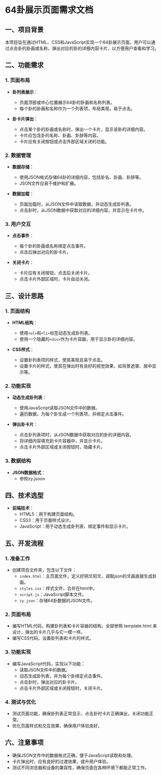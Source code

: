 
# 64卦展示页面需求文档

## 一、项目背景
本项目旨在通过HTML、CSS和JavaScript实现一个64卦展示页面。用户可以通过点击卦的卦画或名称，弹出对应的卦的详细内容卡片，以方便用户查看和学习。

## 二、功能需求

### 1. 页面布局
- **卦列表展示**：
  - 页面顶部或中心位置展示64卦的卦画和名称列表。
  - 每个卦的卦画和名称作为一个列表项，布局美观，易于点击。

- **卦卡片弹出**：
  - 点击某个卦的卦画或名称时，弹出一个卡片，显示该卦的详细内容。
  - 卡片应包含卦的名称、卦画、卦辞等内容。
  - 卡片应有关闭按钮或点击外部区域关闭的功能。

### 2. 数据管理
- **数据存储**：
  - 使用JSON格式存储64卦的详细内容，包括卦名、卦画、卦辞等。
  - JSON文件应易于维护和扩展。

- **数据加载**：
  - 页面加载时，从JSON文件中读取数据，并动态生成卦列表。
  - 点击卦时，从JSON数据中获取对应的详细内容，并显示在卡片中。

### 3. 用户交互
- **点击事件**：
  - 每个卦的卦画或名称绑定点击事件。
  - 点击后弹出对应的卦卡片。

- **关闭卡片**：
  - 卡片应有关闭按钮，点击后关闭卡片。
  - 点击卡片外部区域时，卡片自动关闭。

## 三、设计思路

### 1. 页面结构
- **HTML结构**：
  - 使用`<ul>`和`<li>`标签动态生成卦列表。
  - 使用一个隐藏的`<div>`作为卡片容器，用于显示卦的详细内容。

- **CSS样式**：
  - 设置卦列表项的样式，使其美观且易于点击。
  - 设置卡片的样式，使其在弹出时有良好的视觉效果，如背景遮罩、居中显示等。

### 2. 功能实现
- **动态生成卦列表**：
  - 使用JavaScript读取JSON文件中的数据。
  - 遍历数据，为每个卦生成一个列表项，并绑定点击事件。

- **弹出卦卡片**：
  - 点击卦列表项时，从JSON数据中获取对应的卦的详细内容。
  - 将详细内容填充到卡片容器中，并显示卡片。
  - 点击卡片外部区域或关闭按钮时，隐藏卡片。

### 3. 数据结构
- **JSON数据格式**：
  - 参照zy.jsoon

## 四、技术选型
- **前端技术**：
  - HTML5：用于构建页面结构。
  - CSS3：用于页面样式设计。
  - JavaScript：用于动态生成卦列表、绑定事件和显示卡片。

## 五、开发流程

### 1. 准备工作
- 创建项目文件夹，包含以下文件：
  - `index.html`：主页面文件，定义好阴爻阳爻，调取json的爻画直接生成卦画。
  - `styles.css`：样式文件，合并在html中。
  - `script.js`：JavaScript脚本文件。
  - `zy.json`：存储64卦数据的JSON文件。

### 2. 页面布局
- 编写HTML代码，构建卦列表和卡片容器的结构，全部参照 template.html 来设计，弹出的卡片几乎与它一模一样。
- 编写CSS代码，设置卦列表和卡片的样式。

### 3. 功能实现
- 编写JavaScript代码，实现以下功能：
  - 读取JSON文件中的数据。
  - 动态生成卦列表，并为每个卦绑定点击事件。
  - 点击卦时，弹出对应的卦卡片。
  - 点击卡片外部区域或关闭按钮时，关闭卡片。

### 4. 测试与优化
- 测试页面功能，确保卦列表正常显示，点击卦时卡片正确弹出，关闭功能正常。
- 优化页面样式和交互效果，确保用户体验良好。

## 六、注意事项
- 确保JSON文件中的数据格式正确，便于JavaScript读取和处理。
- 卡片弹出时，应有良好的过渡效果，提升用户体验。
- 测试不同浏览器和设备的兼容性，确保页面在各种环境下都能正常工作。

